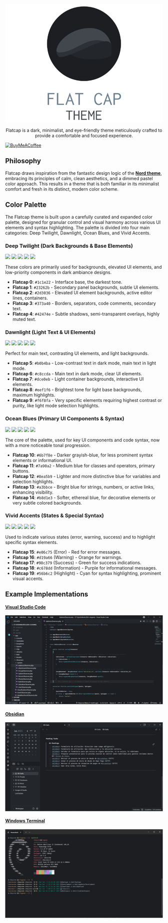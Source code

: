 <p align="center">
  <img src="https://github.com/cheycron/flat-cap-theme/blob/main/images/readme_logo.png?raw=true" alt="Flatcap"/>
</p>

<p align="center">
  Flatcap is a dark, minimalist, and eye-friendly theme meticulously crafted to provide a comfortable and focused experience.
</p>

[![BuyMeACoffee](https://raw.githubusercontent.com/pachadotdev/buymeacoffee-badges/main/bmc-blue.svg)](https://www.buymeacoffee.com/cheycron)

## Philosophy

Flatcap draws inspiration from the fantastic design logic of the **[Nord theme](https://github.com/nordtheme/nord)**, embracing its principles of calm, clean aesthetics, and a dimmed pastel color approach. This results in a theme that is both familiar in its minimalist comfort and fresh in its distinct, modern color scheme.

## Color Palette

The Flatcap theme is built upon a carefully curated and expanded color palette, designed for granular control and visual harmony across various UI elements and syntax highlighting. The palette is divided into four main categories: Deep Twilight, Dawnlight, Ocean Blues, and Vivid Accents.

### Deep Twilight (Dark Backgrounds & Base Elements)

<p>
  <img src="https://placehold.co/100x100/1c1e22/6b7f8e/png?text=%231c1e22" />
  <img src="https://placehold.co/100x100/23262b/6b7f8e/png?text=%2323262b" />
  <img src="https://placehold.co/100x100/2d3036/6b7f8e/png?text=%232d3036" />
  <img src="https://placehold.co/100x100/373a40/6b7f8e/png?text=%23373a40" />
  <img src="https://placehold.co/100x100/42474e/6b7f8e/png?text=%2342474e" />
</p>

These colors are primarily used for backgrounds, elevated UI elements, and low-priority components in dark ambiance designs.

- **Flatcap 0**: `#1c1e22` - Interface base, the darkest tone.
- **Flatcap 1**: `#23262b` - Secondary panel backgrounds, subtle UI elements.
- **Flatcap 2**: `#2d3036` - Elevated UI element backgrounds, active editor lines, containers.
- **Flatcap 3**: `#373a40` - Borders, separators, code comments, secondary text.
- **Flatcap 4**: `#42474e` - Subtle shadows, semi-transparent overlays, highly muted text.

### Dawnlight (Light Text & UI Elements)

<p>
  <img src="https://placehold.co/100x100/b0b4ba/6b7f8e/png?text=%231c1e22" />
  <img src="https://placehold.co/100x100/c8ccda/6b7f8e/png?text=%231c1e22" />
  <img src="https://placehold.co/100x100/dce0eb/6b7f8e/png?text=%231c1e22" />
  <img src="https://placehold.co/100x100/eef1f6/6b7f8e/png?text=%231c1e22" />
  <img src="https://placehold.co/100x100/f6f8fa/6b7f8e/png?text=%231c1e22" />
</p>

Perfect for main text, contrasting UI elements, and light backgrounds.

- **Flatcap 5**: `#b0b4ba` - Low-contrast text in dark mode, main text in light mode.
- **Flatcap 6**: `#c8ccda` - Main text in dark mode, clear UI elements.
- **Flatcap 7**: `#dce0eb` - Light container backgrounds, interactive UI elements.
- **Flatcap 8**: `#eef1f6` - Brightest tone for light base backgrounds, maximum highlights.
- **Flatcap 9**: `#f6f8fa` - Very specific elements requiring highest contrast or purity, like light mode selection highlights.

### Ocean Blues (Primary UI Components & Syntax)

<p>
  <img src="https://placehold.co/100x100/6b7f8e/42474e/png?text=%236b7f8e" />
  <img src="https://placehold.co/100x100/7a90a2/42474e/png?text=%237a90a2" />
  <img src="https://placehold.co/100x100/8ea5b9/42474e/png?text=%238ea5b9" />
  <img src="https://placehold.co/100x100/a3bbce/42474e/png?text=%23a3bbce" />
  <img src="https://placehold.co/100x100/b8d1e3/42474e/png?text=%23b8d1e3" />
</p>

The core of the palette, used for key UI components and code syntax, now with a more noticeable tonal progression.

- **Flatcap 10**: `#6b7f8e` - Darker grayish-blue, for less prominent syntax elements or informational UI.
- **Flatcap 11**: `#7a90a2` - Medium blue for classes and operators, primary buttons.
- **Flatcap 12**: `#8ea5b9` - Lighter and more distinctive blue for variables and selection highlights.
- **Flatcap 13**: `#a3bbce` - Bright blue for strings, numbers, or active links, enhancing visibility.
- **Flatcap 14**: `#b8d1e3` - Softer, ethereal blue, for decorative elements or very subtle colored backgrounds.

### Vivid Accents (States & Special Syntax)

<p>
  <img src="https://placehold.co/100x100/e06c75/42474e/png?text=%23e06c75" />
  <img src="https://placehold.co/100x100/d19a66/42474e/png?text=%23d19a66" />
  <img src="https://placehold.co/100x100/98c379/42474e/png?text=%2398c379" />
  <img src="https://placehold.co/100x100/c678dd/42474e/png?text=%23c678dd" />
  <img src="https://placehold.co/100x100/56b6c2/42474e/png?text=%2356b6c2" />
</p>

Used to indicate various states (error, warning, success) and to highlight specific syntax elements.

- **Flatcap 15**: `#e06c75` (Error) - Red for error messages.
- **Flatcap 16**: `#d19a66` (Warning) - Orange for warnings.
- **Flatcap 17**: `#98c379` (Success) - Green for success indications.
- **Flatcap 18**: `#c678dd` (Information) - Purple for informational messages.
- **Flatcap 19**: `#56b6c2` (Highlight) - Cyan for syntax highlighting, prominent visual accents.

## Example Implementations

#### [Visual Studio Code](https://github.com/cheycron/flat-cap-vscode)

<p align="center">
  <img src="https://github.com/cheycron/flat-cap-theme/blob/main/images/demo_vscode.png?raw=true" alt="Flatcap VSCode"/>
</p>

#### [Obsidian](https://github.com/cheycron/flat-cap-obsidian)

<p align="center">
  <img src="https://github.com/cheycron/flat-cap-theme/blob/main/images/demo_obsidian.png?raw=true" alt="Flatcap Obsidian"/>
</p>

#### [Windows Terminal](https://github.com/cheycron/flat-cap-windows-terminal)

<p align="center">
  <img src="https://github.com/cheycron/flat-cap-theme/blob/main/images/demo_windowsterminal.png?raw=true" alt="Flatcap Windows Terminal"/>
</p>
